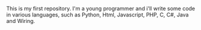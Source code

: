 This is my first repository. I'm a young programmer and i'll write some code in various languages, such as Python, Html, Javascript, PHP, C, C#, Java and Wiring.
